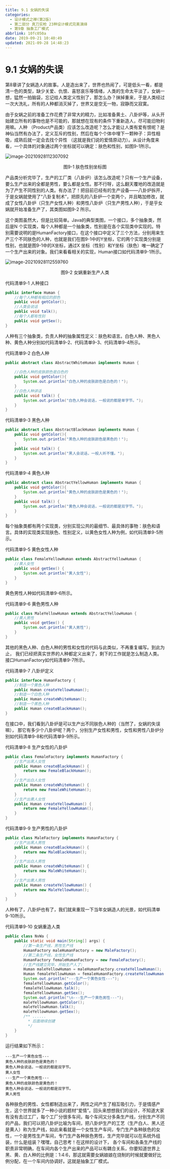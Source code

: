 ```yaml
---
title: 9.1 女娲的失误
categories: 
  - 设计模式之禅(第2版)
  - 第二部分 真刀实枪 23种设计模式完美演绎
  - 第9章 抽象工厂模式
abbrlink: 10fc050a
date: 2019-09-21 10:40:49
updated: 2021-09-28 14:48:23
---
```

# 9.1 女娲的失误 #
第8章讲了女娲造人的故事。人是造出来了，世界也热闹了，可是低头一看，都是清一色的类型，缺少关爱、仇恨、喜怒哀乐等情绪，人类的生命太平淡了，女娲一想，猛然一拍脑袋，忘记给人类定义性别了，那怎么办？抹掉重来，于是人类经过一次大洗礼，所有的人种都消灭掉了，世界又是空无一物，寂静而又寂寞。

由于女娲之前的准备工作花费了非常大的精力，比如准备黄土、八卦炉等，从头开始建立所有的事物也是不可能的，那就想在现有的条件下重新造人，尽可能旧物利用嘛。人种 （Product产品类）应该怎么改造呢？怎么才能让人类有爱有恨呢？是神仙当然有办法了，定义互斥的性别，然后在每个个体中埋下一颗种子：异性相吸，成熟后就一定会去找个异性 （这就是我们说的爱情原动力）。从设计角度来看，一个具体的对象通过两个坐标就可以确定：肤色和性别，如图9-1所示。

![image-20210928112307092](https://gitee.com/XiaoLan223/images/raw/master/Blog/Sum/20210928112307.png)


<center>图9-1 肤色性别坐标图</center>

产品类分析完毕了，生产的工厂类（八卦炉）该怎么改造呢？只有一个生产设备，要么生产出来的全都是男性，要么都是女性。那不行呀，这么翻天覆地的改造就是为了产生不同性别的人类。有办法了！把目前已经有的生产设备——八卦炉拆开，于是女娲就使用了“八卦复制术”，把原先的八卦炉一个变两个，并且略加修改，就成了女性八卦炉（只生产女性人种）和男性八卦炉（只生产男性人种），于是乎女娲就开始准备生产了，其类图如图9-2 所示。

这个类图虽然大，但是比较简单。Java的典型类图，一个接口，多个抽象类，然后是N 个实现类，每个人种都是一个抽象类，性别是在各个实现类中实现的。特别需要说明的是HumanFactory接口，在这个接口中定义了三个方法，分别用来生产三个不同肤色的人种，也就是我们在图9-1中的Y坐标，它的两个实现类分别是性别，也就是图9-1中的X坐标，通过X 坐标（性别）和Y坐标（肤色）唯一确定了一个生产出来的对象。我们来看看相关的实现，Human接口如代码清单9-1所示。

![image-20210928112559760](https://gitee.com/XiaoLan223/images/raw/master/Blog/Sum/20210928112559.png)
<center>图9-2 女娲重新生产人类</center>

代码清单9-1 人种接口
```java
public interface Human {
    //每个人种都有相应的颜色
    public void getColor();
    //人类会说话
    public void talk();
    //每个人都有性别
    public void getSex();
}
```
人种有三个抽象类，负责人种的抽象属性定义：肤色和语言。白色人种、黑色人种、黄色人种分别如代码清单9-2、代码清单9-3、代码清单9-4所示。

代码清单9-2 白色人种
```java
public abstract class AbstractWhiteHuman implements Human {
    
    //白色人种的皮肤颜色是白色的
    public void getColor(){
        System.out.println("白色人种的皮肤颜色是白色的！");
    }
    //白色人种讲话
    public void talk() {
        System.out.println("白色人种会说话，一般说的都是单字节。");
    }
}
```
代码清单9-3 黑色人种
```java
public abstract class AbstractBlackHuman implements Human {
    public void getColor(){
        System.out.println("黑色人种的皮肤颜色是黑色的！");
    }
    public void talk() {
        System.out.println("黑人会说话，一般人听不懂。");
    }
}
```
代码清单9-4 黄色人种
```java
public abstract class AbstractYellowHuman implements Human {
    public void getColor(){
        System.out.println("黄色人种的皮肤颜色是黄色的！");
    }
    public void talk() {
        System.out.println("黄色人种会说话，一般说的都是双字节。");
    }
}
```
每个抽象类都有两个实现类，分别实现公共的最细节、最具体的事物：肤色和语言。具体的实现类实现肤色、性别定义，以黄色女性人种为例，如代码清单9-5所示。

代码清单9-5 黄色女性人种
```java
public class FemaleYellowHuman extends AbstractYellowHuman {
    //黄人女性
    public void getSex() {
        System.out.println("黄人女性");
    }
}
```
黄色男性人种如代码清单9-6所示。

代码清单9-6 黄色男性人种
```java
public class MaleYellowHuman extends AbstractYellowHuman {
    //黄人男性
    public void getSex() {
        System.out.println("黄人男性");
    }
}
```
其他的黑色人种、白色人种的男性和女性的代码与此类似，不再重复编写。到此为止， 我们已经把真实世界的人种都定义出来了，剩下的工作就是怎么制造人类。接口HumanFactory如代码清单9-7所示。

代码清单9-7 八卦炉定义
```java
public interface HumanFactory {
    //制造一个黄色人种
    public Human createYellowHuman();
    //制造一个白色人种
    public Human createWhiteHuman();
    //制造一个黑色人种
    public Human createBlackHuman();
}
```
在接口中，我们看到八卦炉是可以生产出不同肤色人种的（当然了，女娲的失误嘛）， 那它有多少个八卦炉呢？两个，分别生产女性和男性，女性和男性八卦炉分别如代码清单9-8和代码清单9-9所示。

代码清单9-8 生产女性的八卦炉

```java
public class FemaleFactory implements HumanFactory {
    //生产出黑人女性
    public Human createBlackHuman() {
        return new FemaleBlackHuman();
    }
    //生产出白人女性
    public Human createWhiteHuman() {
        return new FemaleWhiteHuman();
    }
    //生产出黄人女性
    public Human createYellowHuman() {
        return new FemaleYellowHuman();
    }
}
```
代码清单9-9 生产男性的八卦炉
```java
public class MaleFactory implements HumanFactory {
    //生产出黑人男性
    public Human createBlackHuman() {
        return new MaleBlackHuman();
    }
    //生产出白人男性
    public Human createWhiteHuman() {
        return new MaleWhiteHuman();
    }
    //生产出黄人男性
    public Human createYellowHuman() {
        return new MaleYellowHuman();
    }
}
```
人种有了，八卦炉也有了，我们就来重现一下当年女娲造人的光景，如代码清单9-10所示。

代码清单9-10 女娲重造人类
```java
public class NvWa {
    public static void main(String[] args) {
        //第一条生产线，男性生产线
        HumanFactory maleHumanFactory = new MaleFactory();
        //第二条生产线，女性生产线
        HumanFactory femaleHumanFactory = new FemaleFactory();
        //生产线建立完毕，开始生产人了: 
        Human maleYellowHuman = maleHumanFactory.createYellowHuman();
        Human femaleYellowHuman = femaleHumanFactory.createYellowHuman();
        System.out.println("---生产一个黄色女性---");
        femaleYellowHuman.getColor();
        femaleYellowHuman.talk();
        femaleYellowHuman.getSex();
        System.out.println("\n---生产一个黄色男性---");
        maleYellowHuman.getColor();
        maleYellowHuman.talk();
        maleYellowHuman.getSex();
        /** ...... 
          * 后面继续创建 
          */ 
    }
}
```
运行结果如下所示：
```
---生产一个黄色女性--- 
黄色人种的皮肤颜色是黄色的！ 
黄色人种会说话，一般说的都是双字节。
黄人女性 
---生产一个黄色男性--- 
黄色人种的皮肤颜色是黄色的！ 
黄色人种会说话，一般说的都是双字节。 
黄人男性
```
各种肤色的男性、女性都制造出来了，两性之间产生了相互吸引力，于是情感产生，这个世界就多了一种小说的题材“爱情”。回头来想想我们的设计，不知道大家有没有去过工厂，每个工厂分很多车间，每个车间又分多条生产线，分别生产不同的产品，我们可以把八卦炉比喻为车间，把八卦炉生产的工艺（生产白人、黑人还是黄人）称为生产线，如此来看就是一个女性生产车间，专门生产各种肤色的女性，一个是男性生产车间，专门生产各种肤色男性，生产完毕就可以在系统外组装，什么是组装？嘿嘿，自己思考！在这样的设计下， 各个车间和各条生产线的职责非常明确，在车间内各个生产出来的产品可以有耦合关系，你要知道世界上黑、黄、白人种的比例是：1∶4∶6，那这就需要女娲娘娘在烧制的时候就要做好比例分配，在一个车间内协调好。这就是抽象工厂模式。

